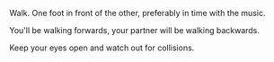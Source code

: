 Walk. One foot in front of the other, preferably in time with the music.

You'll be walking forwards, your partner will be walking backwards.

Keep your eyes open and watch out for collisions.
